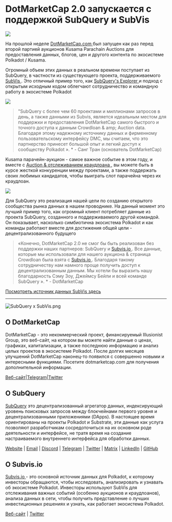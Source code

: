 # DotMarketCap 2.0 запускается с поддержкой SubQuery и SubVis

![](https://cdn-images-1.medium.com/max/1600/1*fIxEXupCMUaaMsWQbA7zFQ.gif)

На прошлой неделе [ DotMarketCap.com ](https://dotmarketcap.com/) был запущен как раз перед второй партией аукционов Kusama Parachain Auctions для предоставления данных, блогов, цен и другого контента по экосистеме Polkadot / Kusama.

Огромный объем этих данных в реальном времени поступает из SubQuery, в частности из существующего проекта, поддерживаемого [ SubVis ](https://explorer.subquery.network/subquery/subvis-io/kusama-auction). Это отличный пример того, как [ SubQuery's Explorer ](https://explorer.subquery.network/) и подход с открытым исходным кодом облегчают сотрудничество и командную работу в экосистеме Polkadot

![](https://cdn-images-1.medium.com/max/1600/1*-UL84MrIB3TtZBkDPwLMmw.png)

> "SubQuery с более чем 60 проектами и миллионами запросов в день, а также данными из Subvis, является идеальным местом для поддержки и предоставления DotMarketCap самого быстрого и точного доступа к данным Crowdloan & amp; Auction data. Благодаря этому надежному источнику данных и фирменному пользовательскому интерфейсу DMC, мы считаем, что это партнерство принесет большой опыт и легкий доступ к сообществу Polkadot ». * - Санг Тран (основатель DotMarketCap)

Kusama парачейн-аукцион - самое важное событие в этом году, и вместе с [ Auction & отслеживанием краудлоана ](https://dotmarketcap.com/auction), вы можете быть в курсе жесткой конкуренции между проектами, а также поддержать своих любимых кандидатов, чтобы выиграть слот парачейна через их краудлоан.

![](https://cdn-images-1.medium.com/max/1600/1*n_y-1CUv1BcU2bzCs15djA.png)

Для SubQuery это реализация нашей цели по созданию открытого сообщества рынка данных в нашем проводнике. На данный момент это лучший пример того, как огромный клиент потребляет данные из проекта SubQuery, созданного и поддерживаемого другой командой. Он показывает, насколько симбиотична экосистема Polkadot и как команды работают вместе для достижения общей цели - децентрализованного будущего

> «Конечно, DotMarketCap 2.0 не смог бы быть реализован без поддержки наших партнеров: SubQuery и [ Subvis.io ](http://subvis.io/). Все данные, которые мы использовали для нашего аукциона & страница Crowdloan была взята с [ Subvis.io ](http://subvis.io/). Благодаря такому сотрудничеству нам намного проще получить доступ к децентрализованным данным. Мы хотели бы выразить нашу благодарность Сэму Зоу, Джеймсу Бейли и всей команде SubQuery ». * - DotMarketCap

[Посмотреть источник данных SubVis здесь](https://explorer.subquery.network/subquery/subvis-io/kusama-auction)

---

![SubQuery x SubVis.png](https://cdn-images-1.medium.com/max/1600/1*ZOtmJdlgr-5H4BAt2gVKLw.png)

## **О DotMarketCap**

DotMarketCap - это некоммерческий проект, финансируемый Illusionist Group, это веб-сайт, на котором вы можете найти данные о ценах, графиках, капитализации, а также последнюю информацию и анализ целых проектов в экосистеме Polkadot. После долгих месяцев улучшений DotMarketCap наконец-то появился с совершенно новыми и интересными функциями. Посетите dotmarketcap.com для получения дополнительной информации.

[Веб-сайт](http://dotmarketcap.com/)|[Telegram](https://t.me/DotMarketCap_ANN)|[Twitter](https://twitter.com/DotMarketCap?ref_src=twsrc%5Egoogle%7Ctwcamp%5Eserp%7Ctwgr%5Eauthor)

## **О SubQuery**

[SubQuery](https://subquery.network/) это децентрализованный агрегатор данных, индексирующий уровень поисковых запросов между блокчейнами первого уровня и децентрализованными приложениями (DApps). В настоящее время ориентированы на проекты Polkadot и Substrate, эти данные как услуга позволяют разработчикам сосредоточиться на их основном роде деятельности и интерфейсе, не тратя время на создание настраиваемого внутреннего интерфейса для обработки данных.

[Website](https://subquery.network/) | [Email](mailto:hello@subquery.network) | [Discord](https://discord.com/invite/78zg8aBSMG) | [Telegram](https://t.me/subquerynetwork) | [Twitter](https://twitter.com/subquerynetwork) | [Matrix](https://matrix.to/#/#subquery:matrix.org) | [LinkedIn](https://www.linkedin.com/company/subquery) | [GitHub](https://github.com/subquery)

## **О Subvis.io**

[ Subvis.io ](https://dotmarketcap.com/blog-detail/541/Subvis.io) - это основной источник данных для Polkadot, к которому инвесторы обращаются, чтобы исследовать, анализировать и узнавать об экосистеме Polkadot. Инвесторы используют SubVis для отслеживания важных событий (особенно аукционов и краудлоанов), анализа данных в сети, чтобы получить представление о лучших инвестиционных решениях и узнать, как работает экосистема Polkadot.

[Веб-сайт](https://www.subvis.io/) | [Twitter](https://twitter.com/subvisioapp)
